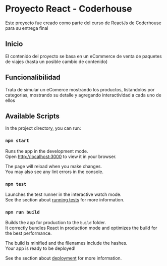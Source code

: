 # Proyecto React - Coderhouse

Este proyecto fue creado como parte del curso de ReactJs de Coderhouse para su entrega final
## Inicio

El contenido del proyecto se basa en un eCommerce de venta de paquetes de viajes (hasta un posible cambio de contenido)

## Funcionalibilidad

Trata de simular un eComerce mostrando los productos, listandolos por categorias, mostrando su detalle y agregando interactividad a cada uno de ellos

## Available Scripts

In the project directory, you can run:

### `npm start`

Runs the app in the development mode.\
Open [http://localhost:3000](http://localhost:3000) to view it in your browser.

The page will reload when you make changes.\
You may also see any lint errors in the console.

### `npm test`

Launches the test runner in the interactive watch mode.\
See the section about [running tests](https://facebook.github.io/create-react-app/docs/running-tests) for more information.

### `npm run build`

Builds the app for production to the `build` folder.\
It correctly bundles React in production mode and optimizes the build for the best performance.

The build is minified and the filenames include the hashes.\
Your app is ready to be deployed!

See the section about [deployment](https://facebook.github.io/create-react-app/docs/deployment) for more information.


